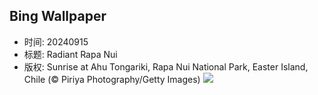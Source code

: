 ## Bing Wallpaper
- 时间: 20240915
- 标题: Radiant Rapa Nui
- 版权: Sunrise at Ahu Tongariki, Rapa Nui National Park, Easter Island, Chile (© Piriya Photography/Getty Images)
![](https://cn.bing.com/th?id=OHR.RapaNuiSunrise_EN-US4872610843_UHD.jpg&rf=LaDigue_UHD.jpg&pid=hp&w=3840&h=2160&rs=1&c=4)
